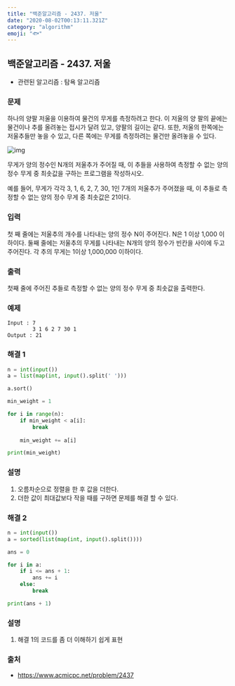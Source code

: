 ```yaml
---
title: "백준알고리즘 - 2437. 저울"
date: "2020-08-02T00:13:11.321Z"
category: "algorithm"
emoji: "🐟"
---
```


## 백준알고리즘 - 2437. 저울

- 관련된 알고리즘 : 탐욕 알고리즘

### 문제

하나의 양팔 저울을 이용하여 물건의 무게를 측정하려고 한다. 이 저울의 양 팔의 끝에는 물건이나 추를 올려놓는 접시가 달려 있고, 양팔의 길이는 같다. 또한, 저울의 한쪽에는 저울추들만 놓을 수 있고, 다른 쪽에는 무게를 측정하려는 물건만 올려놓을 수 있다.

![img](https://www.acmicpc.net/upload/images/Screen%20Shot%202012-09-07%20at%20%EC%98%A4%ED%9B%84%203_42_35.png)

무게가 양의 정수인 N개의 저울추가 주어질 때, 이 추들을 사용하여 측정할 수 없는 양의 정수 무게 중 최솟값을 구하는 프로그램을 작성하시오.

예를 들어, 무게가 각각 3, 1, 6, 2, 7, 30, 1인 7개의 저울추가 주어졌을 때, 이 추들로 측정할 수 없는 양의 정수 무게 중 최솟값은 21이다. 

### 입력

첫 째 줄에는 저울추의 개수를 나타내는 양의 정수 N이 주어진다. N은 1 이상 1,000 이하이다. 둘째 줄에는 저울추의 무게를 나타내는 N개의 양의 정수가 빈칸을 사이에 두고 주어진다. 각 추의 무게는 1이상 1,000,000 이하이다.

### 출력

첫째 줄에 주어진 추들로 측정할 수 없는 양의 정수 무게 중 최솟값을 출력한다.

### 예제

```
Input : 7
        3 1 6 2 7 30 1
Output : 21
```

### 해결 1

```python
n = int(input())
a = list(map(int, input().split(' ')))

a.sort()

min_weight = 1

for i in range(n):
    if min_weight < a[i]:
        break
        
    min_weight += a[i]

print(min_weight)
```

### 설명

1. 오름차순으로 정렬을 한 후 값을 더한다. 
2. 더한 값이 최대값보다 작을 때를 구하면 문제를 해결 할 수 있다.

### 해결 2

```python
n = int(input())
a = sorted(list(map(int, input().split())))

ans = 0

for i in a:
    if i <= ans + 1:
        ans += i
    else:
        break

print(ans + 1)
```

### 설명

1. 해결 1의 코드를 좀 더 이해하기 쉽게 표현

### 출처

- https://www.acmicpc.net/problem/2437
